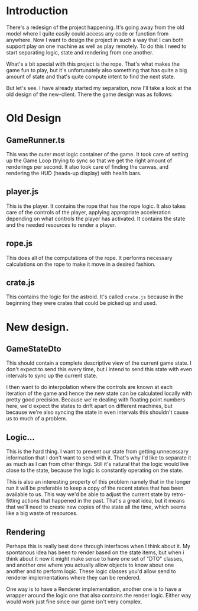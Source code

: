 # Introduction

There's a redesign of the project happening. It's going away from the old model where I quite easily could access any code or function from anywhere. Now I want to design the project in such a way that I can both support play on one machine as well as play remotely. To do this I need to start separating logic, state and rendering from one another.

What's a bit special with this project is the rope. That's what makes the game fun to play, but it's unfortunately also something that has quite a big amount of state and that's quite compute intent to find the next state.

But let's see. I have already started my separation, now I'll take a look at the old design of the new-client. There the game design was as follows:

# Old Design

## GameRunner.ts

This was the outer most logic container of the game. It took care of setting up the Game Loop (trying to sync so that we get the right amount of renderings per second. It also took care of finding the canvas, and rendering the HUD (heads-up display) with health bars.

## player.js

This is the player. It contains the rope that has the rope logic. It also takes care of the controls of the player, applying appropriate acceleration depending on what controls the player has activated. It contains the state and the needed resources to render a player.

## rope.js

This does all of the computations of the rope. It performs necessary calculations on the rope to make it move in a desired fashion.

## crate.js

This contains the logic for the astroid. It's called `crate.js` because in the beginning they were crates that could be picked up and used.

# New design.

## GameStateDto

This should contain a complete descriptive view of the current game state. I don't expect to send this every time, but i intend to send this state with even intervals to sync up the current state.

I then want to do interpolation where the controls are known at each iteration of the game and hence the new state can be calculated locally with pretty good precision. Because we're dealing with floating point numbers here, we'd expect the states to drift apart on different machines, but because we're also syncing the state in even intervals this shouldn't cause us to much of a problem.

## Logic...

This is the hard thing. I want to prevent our state from getting unnecessary information that I don't want to send with it. That's why I'd like to separate it as much as I can from other things. Still it's natural that the logic would live close to the state, because the logic is constantly operating on the state. 

This is also an interesting property of this problem namely that in the longer run it will be preferable to keep a copy of the recent states that has been available to us. This way we'd be able to adjust the current state by retro-fitting actions that happened in the past. That's a great idea, but it means that we'll need to create new copies of the state all the time, which seems like a big waste of resources.

## Rendering

Perhaps this is really best done through interfaces when I think about it. My spontanous idea has been to render based on the state items, but when i think about it now it might make sense to have one set of "DTO" classes, and another one where you actually allow objects to know about one another and to perform logic. These logic classes you'd allow send to renderer implementations where they can be rendered.

One way is to have a Renderer implementation, another one is to have a wrapper around the logic one that also contains the render logic. Either way would work just fine since our game isn't very complex.

